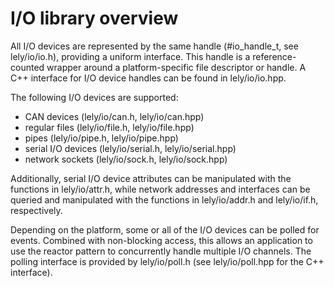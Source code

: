 I/O library overview
====================

All I/O devices are represented by the same handle (#io_handle_t,
see lely/io/io.h), providing a uniform interface. This handle is a
reference-counted wrapper around a platform-specific file descriptor or handle.
A C++ interface for I/O device handles can be found in lely/io/io.hpp.

The following I/O devices are supported:
- CAN devices (lely/io/can.h, lely/io/can.hpp)
- regular files (lely/io/file.h, lely/io/file.hpp)
- pipes (lely/io/pipe.h, lely/io/pipe.hpp)
- serial I/O devices (lely/io/serial.h, lely/io/serial.hpp)
- network sockets (lely/io/sock.h, lely/io/sock.hpp)

Additionally, serial I/O device attributes can be manipulated with the functions
in lely/io/attr.h, while network addresses and interfaces can be queried and
manipulated with the functions in lely/io/addr.h and lely/io/if.h, respectively.

Depending on the platform, some or all of the I/O devices can be polled for
events. Combined with non-blocking access, this allows an application to use the
reactor pattern to concurrently handle multiple I/O channels. The polling
interface is provided by lely/io/poll.h (see lely/io/poll.hpp for the C++
interface).

